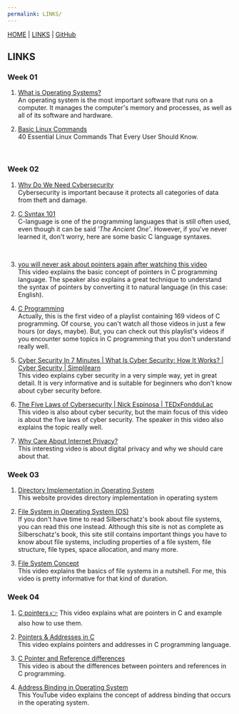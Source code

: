 ```yaml
---
permalink: LINKS/
---
```


[HOME](..) | [LINKS](https://ramantii.github.io/os231/LINKS) | [GitHub](https://github.com/ramantii/os231)

## LINKS
### **Week 01**
1. [What is Operating Systems?](https://edu.gcfglobal.org/en/computerbasics/understanding-operating-systems/1/)<br>
An operating system is the most important software that runs on a computer. It manages the computer's memory and processes, as well as all of its software and hardware.

2. [Basic Linux Commands](https://www.hostinger.com/tutorials/linux-commands)<br>
40 Essential Linux Commands That Every User Should Know.
<br>

### **Week 02**
1. [Why Do We Need Cybersecurity](https://www.upguard.com/blog/cybersecurity-important)<br>
Cybersecurity is important because it protects all categories of data from theft and damage.

2. [C Syntax 101](https://www.tutorialspoint.com/cprogramming/c_quick_guide.htm)<br>
C-language is one of the programming languages that is still often used, even though it can be said _'The Ancient One'_. However, if you've never learned it, don't worry, here are some basic C language syntaxes.
<br>

3. [you will never ask about pointers again after watching this video](https://www.youtube.com/watch?v=2ybLD6_2gKM)<br>
This video explains the basic concept of pointers in C programming language. The speaker also explains a great technique to understand the syntax of pointers by converting it to natural language (in this case: English).

4. [C Programming](https://www.youtube.com/watch?v=rLf3jnHxSmU&list=PLBlnK6fEyqRggZZgYpPMUxdY1CYkZtARR)<br>
Actually, this is the first video of a playlist containing 169 videos of C programming. Of course, you can't watch all those videos in just a few hours (or days, maybe). But, you can check out this playlist's videos if you encounter some topics in C programming that you don't understand really well.

5. [Cyber Security In 7 Minutes | What Is Cyber Security: How It Works? | Cyber Security | Simplilearn](https://www.youtube.com/watch?v=inWWhr5tnEA)<br>
This video explains cyber security in a very simple way, yet in great detail. It is very informative and is suitable for beginners who don't know about cyber security before.

6. [The Five Laws of Cybersecurity | Nick Espinosa | TEDxFondduLac](https://www.youtube.com/watch?v=_nVq7f26-Uo)<br>
This video is also about cyber security, but the main focus of this video is about the five laws of cyber security. The speaker in this video also explains the topic really well.

7. [Why Care About Internet Privacy?](https://www.youtube.com/watch?v=85mu9PLWCuI)<br>
This interesting video is about digital privacy and why we should care about that.


### **Week 03**
1. [Directory Implementation in Operating System](https://www.geeksforgeeks.org/directory-implementation-in-operating-system/)<br>
This website provides directory implementation in operating system

2. [File System in Operating System (OS)](https://www.scaler.com/topics/file-systems-in-os/)<br>
If you don't have time to read Silberschatz's book about file systems, you can read this one instead. Although this site is not as complete as Silberschatz's book, this site still contains important things you have to know about file systems, including properties of a file system, file structure, file types, space allocation, and many more.

3. [File System Concept](https://www.youtube.com/watch?v=mzUyMy7Ihk0)<br>
This video explains the basics of file systems in a nutshell. For me, this video is pretty informative for that kind of duration.

### **Week 04**
1. [C pointers 👉](https://youtu.be/DplxIq0mc_Y)
This video explains what are pointers in C and example also how to use them.

2. [Pointers & Addresses in C](https://www.youtube.com/watch?v=sjQb7TGTO9U)<br>
This video explains pointers and addresses in C programming language. 

3. [C Pointer and Reference differences](https://www.youtube.com/watch?v=tHiNrSSv8GA)<br>
This video is about the differences between pointers and references in C programming. 

4. [Address Binding in Operating System](https://www.youtube.com/watch?v=twMsRr4mSYQ)<br>
This YouTube video explains the concept of address binding that occurs in the operating system.
